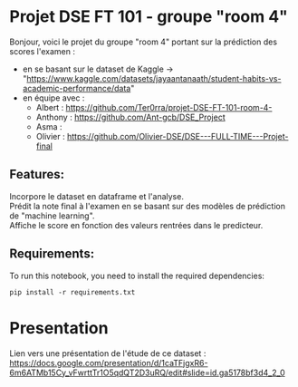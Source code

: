 # **Projet DSE FT 101 - groupe "room 4"**
Bonjour, voici le projet du groupe "room 4" portant sur la prédiction des scores l'examen :

* en se basant sur le dataset de Kaggle -> "https://www.kaggle.com/datasets/jayaantanaath/student-habits-vs-academic-performance/data"  
* en équipe avec :  
  - Albert : https://github.com/Ter0rra/projet-DSE-FT-101-room-4-  
  - Anthony : https://github.com/Ant-gcb/DSE_Project  
  - Asma :  
  - Olivier : https://github.com/Olivier-DSE/DSE---FULL-TIME---Projet-final   

## **Features:**  
Incorpore le dataset en dataframe et l'analyse.  
Prédit la note final à l'examen en se basant sur des modèles de prédiction de "machine learning".  
Affiche le score en fonction des valeurs rentrées dans le predicteur.  
## **Requirements:**  
To run this notebook, you need to install the required dependencies:  

`pip install -r requirements.txt ` 

# **Presentation**
Lien vers une présentation de l'étude de ce dataset : https://docs.google.com/presentation/d/1caTFjgxR6-6m6ATMb15Cy_vFwrttTr1O5qdQT2D3uRQ/edit#slide=id.ga5178bf3d4_2_0
